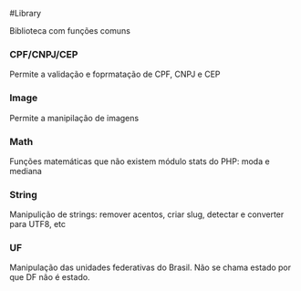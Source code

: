 #Library

Biblioteca com funções comuns

### CPF/CNPJ/CEP
Permite a validação e foprmatação de CPF, CNPJ e CEP

### Image
Permite a manipilação de imagens

### Math
Funções matemáticas que não existem módulo stats do PHP: moda e mediana

### String
Manipulição de strings: remover acentos, criar slug, detectar e converter para UTF8, etc

### UF
Manipulação das unidades federativas do Brasil. Não se chama estado por que DF não é estado.